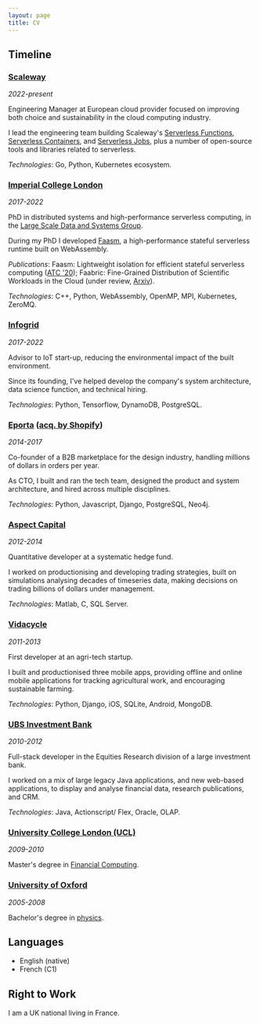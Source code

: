 ```yaml
---
layout: page
title: CV
---
```


## Timeline

### [Scaleway](https://www.scaleway.com/en/)
*2022-present*

Engineering Manager at European cloud provider focused on improving both choice
and sustainability in the cloud computing industry.

I lead the engineering team building Scaleway's [Serverless
Functions](https://www.scaleway.com/en/serverless-functions/), [Serverless
Containers](https://www.scaleway.com/en/serverless-containers/), and [Serverless
Jobs](https://www.scaleway.com/en/serverless-jobs/), plus a number of open-source tools
and libraries related to serverless.

*Technologies*: Go, Python, Kubernetes ecosystem.

### [Imperial College London](https://www.imperial.ac.uk/)
*2017-2022*

PhD in distributed systems and high-performance serverless computing,
in the [Large Scale Data and Systems Group](https://lsds.doc.ic.ac.uk/).

During my PhD I developed [Faasm](https://github.com/faasm/faasm/), a
high-performance stateful serverless runtime built on WebAssembly.

*Publications*: Faasm: Lightweight isolation for efficient stateful serverless
computing ([ATC
'20](https://www.usenix.org/conference/atc20/presentation/shillaker)); Faabric:
Fine-Grained Distribution of Scientific Workloads in the Cloud (under review,
[Arxiv](https://arxiv.org/abs/2302.11358)).

*Technologies*: C++, Python, WebAssembly, OpenMP, MPI, Kubernetes, ZeroMQ.

### [Infogrid](https://www.infogrid.io/)
*2017-2022*

Advisor to IoT start-up, reducing the environmental impact of the built
environment.

Since its founding, I've helped develop the company's system architecture, data
science function, and technical hiring.

*Technologies*: Python, Tensorflow, DynamoDB, PostgreSQL.

### [Eporta](https://www.eporta.com/) ([acq. by Shopify](https://marketplace.eporta.com/blog-post/))
*2014-2017*

Co-founder of a B2B marketplace for the design industry, handling millions of
dollars in orders per year.

As CTO, I built and ran the tech team, designed the product and system
architecture, and hired across multiple disciplines.

*Technologies*: Python, Javascript, Django, PostgreSQL, Neo4j.

### [Aspect Capital](https://www.aspectcapital.com/)
*2012-2014*

Quantitative developer at a systematic hedge fund.

I worked on productionising and developing trading strategies, built on
simulations analysing decades of timeseries data, making decisions on trading
billions of dollars under management.

*Technologies*: Matlab, C, SQL Server.

### [Vidacycle](https://vidacycle.com/)
*2011-2013*

First developer at an agri-tech startup.

I built and productionised three mobile apps, providing offline and online
mobile applications for tracking agricultural work, and encouraging sustainable
farming.

*Technologies*: Python, Django, iOS, SQLite, Android, MongoDB.

### [UBS Investment Bank](https://www.ubs.com/global/en/investment-bank.html)
*2010-2012*

Full-stack developer in the Equities Research division of a large investment
bank.

I worked on a mix of large legacy Java applications, and new web-based
applications, to display and analyse financial data, research publications, and
CRM.

*Technologies*: Java, Actionscript/ Flex, Oracle, OLAP.

### [University College London (UCL)](https://www.ucl.ac.uk/)
*2009-2010*

Master's degree in [Financial
Computing](https://www.ucl.ac.uk/prospective-students/graduate/taught-degrees/computational-finance-msc).

### [University of Oxford](https://www.ox.ac.uk/)
*2005-2008*

Bachelor's degree in [physics](https://www.physics.ox.ac.uk/study/undergraduates/ba-physics).

## Languages

- English (native)
- French (C1)

## Right to Work

I am a UK national living in France.

